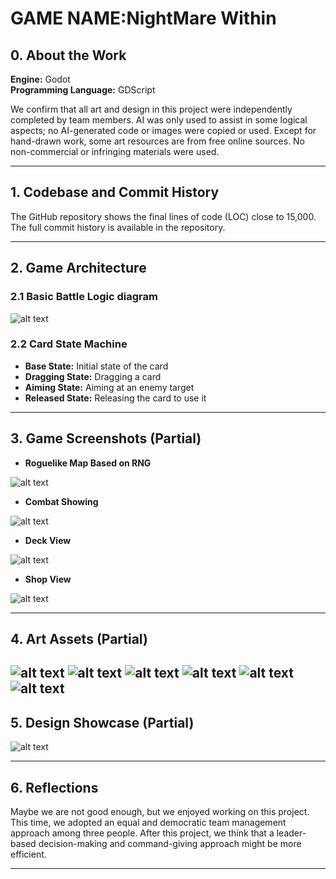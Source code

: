 # GAME NAME:NightMare Within

## 0. About the Work

**Engine:** Godot  
**Programming Language:** GDScript

We confirm that all art and design in this project were independently completed by team members. AI was only used to assist in some logical aspects; no AI-generated code or images were copied or used. Except for hand-drawn work, some art resources are from free online sources. No non-commercial or infringing materials were used.

---

## 1. Codebase and Commit History

The GitHub repository shows the final lines of code (LOC) close to 15,000. The full commit history is available in the repository.

---

## 2. Game Architecture

### 2.1 Basic Battle Logic diagram 

![alt text](NightMare_Within/Intro/image0.png)

### 2.2 Card State Machine

- **Base State:** Initial state of the card  
- **Dragging State:** Dragging a card  
- **Aiming State:** Aiming at an enemy target  
- **Released State:** Releasing the card to use it

---

## 3. Game Screenshots (Partial)

- **Roguelike Map Based on RNG**  

![alt text](NightMare_Within/Intro/image.png)

- **Combat Showing** 

![alt text](NightMare_Within/Intro/image-1.png)

- **Deck View** 

![alt text](NightMare_Within/Intro/image-2.png)

- **Shop View**

![alt text](NightMare_Within/Intro/image-3.png)

---

## 4. Art Assets (Partial)
![alt text](NightMare_Within/Intro/image-5.png)
![alt text](NightMare_Within/Intro/image-7.png)
![alt text](NightMare_Within/Intro/image-8.png)
![alt text](NightMare_Within/Intro/image-9.png)
![alt text](NightMare_Within/Intro/image-10.png)
![alt text](NightMare_Within/Intro/image-11.png)
---

## 5. Design Showcase (Partial)

![alt text](NightMare_Within/Intro/image-12.png)

---

## 6. Reflections

Maybe we are not good enough, but we enjoyed working on this project.
This time, we adopted an equal and democratic team management approach among three people. After this project, we think that a leader-based decision-making and command-giving approach might be more efficient.

---
